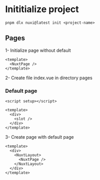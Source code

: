 # Inititialize project

```Js
pnpm dlx nuxi@latest init <project-name>
```

## Pages

1- Initialize page without default

```Js
<template>
  <NuxtPage />
</template>
```

2- Create file index.vue in directory pages

### Default page

```Js
<script setup></script>

<template>
  <div>
    <slot />
  </div>
</template>

```

3- Create page with default page

```Js
<template>
  <div>
    <NuxtLayout>
      <NuxtPage />
    </NuxtLayout>
  </div>
</template>
```
